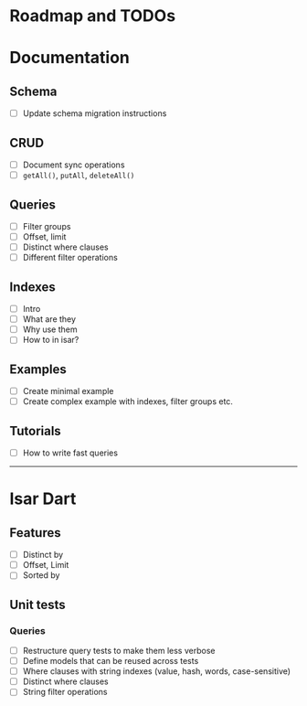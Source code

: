 # Roadmap and TODOs

# Documentation

## Schema

- [ ] Update schema migration instructions

## CRUD

- [ ] Document sync operations
- [ ] `getAll()`, `putAll`, `deleteAll()`

## Queries

- [ ] Filter groups
- [ ] Offset, limit
- [ ] Distinct where clauses
- [ ] Different filter operations

## Indexes

- [ ] Intro
- [ ] What are they
- [ ] Why use them
- [ ] How to in isar?

## Examples

- [ ] Create minimal example
- [ ] Create complex example with indexes, filter groups etc.

## Tutorials

- [ ] How to write fast queries


----


# Isar Dart

## Features

- [ ] Distinct by
- [ ] Offset, Limit
- [ ] Sorted by

## Unit tests

### Queries

- [ ] Restructure query tests to make them less verbose
- [ ] Define models that can be reused across tests
- [ ] Where clauses with string indexes (value, hash, words, case-sensitive)
- [ ] Distinct where clauses
- [ ] String filter operations
